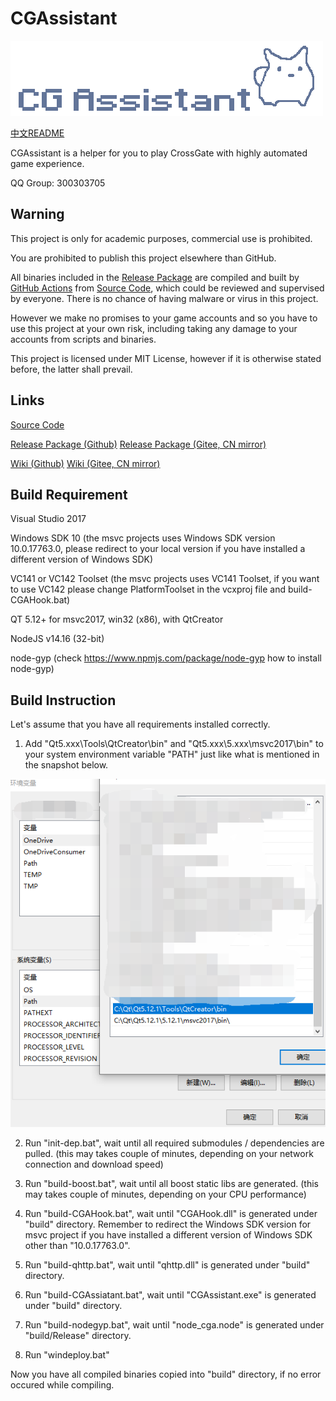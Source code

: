 # CGAssistant

![](img/logo.png)

[中文README](READMECN.md)

CGAssistant is a helper for you to play CrossGate with highly automated game experience.

QQ Group: 300303705

## Warning

This project is only for academic purposes, commercial use is prohibited.

You are prohibited to publish this project elsewhere than GitHub.

All binaries included in the [Release Package](https://github.com/hzqst/CGAssistantJS) are compiled and built by [GitHub Actions](https://docs.github.com/en/actions/learn-github-actions) from [Source Code](https://github.com/hzqst/CGAssistant), which could be reviewed and supervised by everyone. There is no chance of having malware or virus in this project.

However we make no promises to your game accounts and so you have to use this project at your own risk, including taking any damage to your accounts from scripts and binaries.

This project is licensed under MIT License, however if it is otherwise stated before, the latter shall prevail.

## Links

[Source Code](https://github.com/hzqst/CGAssistant)

[Release Package (Github)](https://github.com/hzqst/CGAssistantJS) [Release Package (Gitee, CN mirror)](https://gitee.com/hzqst/CGAssistantJS)

[Wiki (Github)](https://github.com/hzqst/CGAssistantJS/wiki) [Wiki (Gitee, CN mirror)](https://gitee.com/hzqst/CGAssistantJS/wikis)

## Build Requirement

Visual Studio 2017

Windows SDK 10 (the msvc projects uses Windows SDK version 10.0.17763.0, please redirect to your local version if you have installed a different version of Windows SDK)

VC141 or VC142 Toolset (the msvc projects uses VC141 Toolset, if you want to use VC142 please change PlatformToolset in the vcxproj file and build-CGAHook.bat)

QT 5.12+ for msvc2017, win32 (x86), with QtCreator

NodeJS v14.16 (32-bit)

node-gyp (check https://www.npmjs.com/package/node-gyp how to install node-gyp)

## Build Instruction

Let's assume that you have all requirements installed correctly.

1. Add "Qt5.xxx\Tools\QtCreator\bin\" and "Qt5.xxx\5.xxx\msvc2017\bin\" to your system environment variable "PATH" just like what is mentioned in the snapshot below.

![](img/1.png)

2. Run "init-dep.bat", wait until all required submodules / dependencies are pulled. (this may takes couple of minutes, depending on your network connection and download speed)

3. Run "build-boost.bat", wait until all boost static libs are generated. (this may takes couple of minutes, depending on your CPU performance)

4. Run "build-CGAHook.bat", wait until "CGAHook.dll" is generated under "build" directory. Remember to redirect the Windows SDK version for msvc project if you have installed a different version of Windows SDK other than "10.0.17763.0".

5. Run "build-qhttp.bat", wait until "qhttp.dll" is generated under "build" directory.

6. Run "build-CGAssiatant.bat", wait until "CGAssistant.exe" is generated under "build" directory.

7. Run "build-nodegyp.bat", wait until "node_cga.node" is generated under "build/Release" directory.

8. Run "windeploy.bat"

Now you have all compiled binaries copied into "build" directory, if no error occured while compiling.
